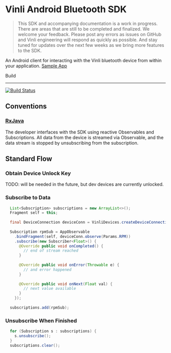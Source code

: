 Vinli Android Bluetooth SDK
===========================

> This SDK and accompanying documentation is a work in progress.
> There are areas that are still to be completed and finalized.
> We welcome your feedback. Please post any errors as issues on GitHub and Vinli engineering will respond as quickly as possible.
> And stay tuned for updates over the next few weeks as we bring more features to the SDK.

An Android client for interacting with the Vinli bluetooth device from within your application.
[Sample App](https://github.com/vinli/android-demo)

Build

-----------

[![Build Status](https://travis-ci.org/vinli/android-bt.svg?branch=master)](https://travis-ci.org/vinli/android-bt)

Conventions
-----------
### [RxJava](https://github.com/ReactiveX/RxJava/wiki)
The developer interfaces with the SDK using reactive Observables and Subscriptions.
All data from the device is streamed via Observable, and the data stream is stopped by unsubscribing from the subscription.

Standard Flow
-------------
### Obtain Device Unlock Key
TODO: will be needed in the future, but dev devices are currently unlocked.

### Subscribe to Data
```java
  List<Subscription> subscriptions = new ArrayList<>();
  Fragment self = this;
  
  final DeviceConnection deviceConn = VinliDevices.createDeviceConnection(getActivity(), "123123");
  
  Subscription rpmSub = AppObservable
    .bindFragment(self, deviceConn.observe(Params.RPM))
    .subscribe(new Subscriber<Float>() {
      @Override public void onCompleted() {
        // end of stream reached
      }
  
      @Override public void onError(Throwable e) {
        // and error happened
      }
  
      @Override public void onNext(Float val) {
        // next value available
      }
    });
  
  subscriptions.add(rpmSub);
```

### Unsubscribe When Finished
```java
  for (Subscription s : subscriptions) {
    s.unsubscribe();
  }
  subscriptions.clear();
```
